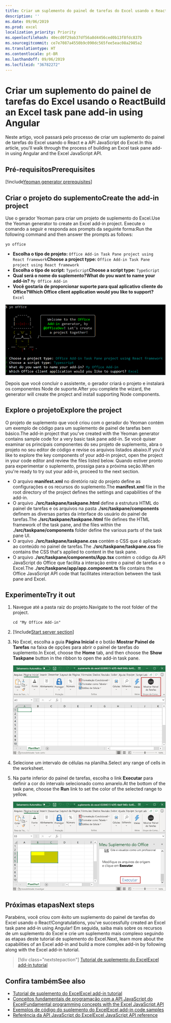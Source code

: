 ```yaml
---
title: Criar um suplemento do painel de tarefas do Excel usando o React
description: ''
ms.date: 09/06/2019
ms.prod: excel
localization_priority: Priority
ms.openlocfilehash: 40ecd0f29ab37df56a8d4456ced0b13f8fdc837b
ms.sourcegitcommit: ce7e7087a4550b9c090dc565fee5eac08a2985a2
ms.translationtype: HT
ms.contentlocale: pt-BR
ms.lasthandoff: 09/06/2019
ms.locfileid: "36782272"
---
```

# <a name="build-an-excel-task-pane-add-in-using-react"></a><span data-ttu-id="d0b71-102">Criar um suplemento do painel de tarefas do Excel usando o React</span><span class="sxs-lookup"><span data-stu-id="d0b71-102">Build an Excel task pane add-in using Angular</span></span>

<span data-ttu-id="d0b71-103">Neste artigo, você passará pelo processo de criar um suplemento do painel de tarefas do Excel usando o React e a API JavaScript do Excel.</span><span class="sxs-lookup"><span data-stu-id="d0b71-103">In this article, you'll walk through the process of building an Excel task pane add-in using Angular and the Excel JavaScript API.</span></span>

## <a name="prerequisites"></a><span data-ttu-id="d0b71-104">Pré-requisitos</span><span class="sxs-lookup"><span data-stu-id="d0b71-104">Prerequisites</span></span>

[!include[Yeoman generator prerequisites](../includes/quickstart-yo-prerequisites.md)]

## <a name="create-the-add-in-project"></a><span data-ttu-id="d0b71-105">Criar o projeto do suplemento</span><span class="sxs-lookup"><span data-stu-id="d0b71-105">Create the add-in project</span></span>

<span data-ttu-id="d0b71-106">Use o gerador Yeoman para criar um projeto de suplemento do Excel.</span><span class="sxs-lookup"><span data-stu-id="d0b71-106">Use the Yeoman generator to create an Excel add-in project.</span></span> <span data-ttu-id="d0b71-107">Execute o comando a seguir e responda aos prompts da seguinte forma:</span><span class="sxs-lookup"><span data-stu-id="d0b71-107">Run the following command and then answer the prompts as follows:</span></span>

```command&nbsp;line
yo office
```

- <span data-ttu-id="d0b71-108">**Escolha o tipo de projeto:** `Office Add-in Task Pane project using React framework`</span><span class="sxs-lookup"><span data-stu-id="d0b71-108">**Choose a project type:** `Office Add-in Task Pane project using React framework`</span></span>
- <span data-ttu-id="d0b71-109">**Escolha o tipo de script:** `TypeScript`</span><span class="sxs-lookup"><span data-stu-id="d0b71-109">**Choose a script type:** `TypeScript`</span></span>
- <span data-ttu-id="d0b71-110">**Qual será o nome do suplemento?**</span><span class="sxs-lookup"><span data-stu-id="d0b71-110">**What do you want to name your add-in?**</span></span> `My Office Add-in`
- <span data-ttu-id="d0b71-111">**Você gostaria de proporcionar suporte para qual aplicativo cliente do Office?**</span><span class="sxs-lookup"><span data-stu-id="d0b71-111">**Which Office client application would you like to support?**</span></span> `Excel`

![Gerador do Yeoman](../images/yo-office-excel-react-2.png)

<span data-ttu-id="d0b71-113">Depois que você concluir o assistente, o gerador criará o projeto e instalará os componentes Node de suporte.</span><span class="sxs-lookup"><span data-stu-id="d0b71-113">After you complete the wizard, the generator will create the project and install supporting Node components.</span></span>

## <a name="explore-the-project"></a><span data-ttu-id="d0b71-114">Explore o projeto</span><span class="sxs-lookup"><span data-stu-id="d0b71-114">Explore the project</span></span>

<span data-ttu-id="d0b71-115">O projeto de suplemento que você criou com o gerador do Yeoman contém um exemplo de código para um suplemento de painel de tarefas bem básico.</span><span class="sxs-lookup"><span data-stu-id="d0b71-115">The add-in project that you've created with the Yeoman generator contains sample code for a very basic task pane add-in.</span></span> <span data-ttu-id="d0b71-116">Se você quiser examinar os principais componentes do seu projeto de suplemento, abra o projeto no seu editor de código e revise os arquivos listados abaixo.</span><span class="sxs-lookup"><span data-stu-id="d0b71-116">If you'd like to explore the key components of your add-in project, open the project in your code editor and review the files listed below.</span></span> <span data-ttu-id="d0b71-117">Quando estiver pronto para experimentar o suplemento, prossiga para a próxima seção.</span><span class="sxs-lookup"><span data-stu-id="d0b71-117">When you're ready to try out your add-in, proceed to the next section.</span></span>

- <span data-ttu-id="d0b71-118">O arquivo **manifest.xml** no diretório raiz do projeto define as configurações e os recursos do suplemento.</span><span class="sxs-lookup"><span data-stu-id="d0b71-118">The **manifest.xml** file in the root directory of the project defines the settings and capabilities of the add-in.</span></span>
- <span data-ttu-id="d0b71-119">O arquivo **./src/taskpane/taskpane.html** define a estrutura HTML do painel de tarefas e os arquivos na pasta **./src/taskpane/components** definem as diversas partes da interface do usuário do painel de tarefas.</span><span class="sxs-lookup"><span data-stu-id="d0b71-119">The **./src/taskpane/taskpane.html** file defines the HTML framework of the task pane, and the files within the **./src/taskpane/components** folder define the various parts of the task pane UI.</span></span>
- <span data-ttu-id="d0b71-120">O arquivo **./src/taskpane/taskpane.css** contém o CSS que é aplicado ao conteúdo no painel de tarefas.</span><span class="sxs-lookup"><span data-stu-id="d0b71-120">The **./src/taskpane/taskpane.css** file contains the CSS that's applied to content in the task pane.</span></span>
- <span data-ttu-id="d0b71-121">O arquivo **./src/taskpane/components/App.tsx** contém o código da API JavaScript do Office que facilita a interação entre o painel de tarefas e o Excel.</span><span class="sxs-lookup"><span data-stu-id="d0b71-121">The **./src/taskpane/app/app.component.ts** file contains the Office JavaScript API code that facilitates interaction between the task pane and Excel.</span></span>

## <a name="try-it-out"></a><span data-ttu-id="d0b71-122">Experimente</span><span class="sxs-lookup"><span data-stu-id="d0b71-122">Try it out</span></span>

1. <span data-ttu-id="d0b71-123">Navegue até a pasta raiz do projeto.</span><span class="sxs-lookup"><span data-stu-id="d0b71-123">Navigate to the root folder of the project.</span></span>

    ```command&nbsp;line
    cd "My Office Add-in"
    ```

2. [!include[Start server section](../includes/quickstart-yo-start-server-excel.md)] 

3. <span data-ttu-id="d0b71-124">No Excel, escolha a guia **Página Inicial** e o botão **Mostrar Painel de Tarefas** na faixa de opções para abrir o painel de tarefas do suplemento.</span><span class="sxs-lookup"><span data-stu-id="d0b71-124">In Excel, choose the **Home** tab, and then choose the **Show Taskpane** button in the ribbon to open the add-in task pane.</span></span>

    ![Botão do suplemento do Excel](../images/excel-quickstart-addin-3b.png)

4. <span data-ttu-id="d0b71-126">Selecione um intervalo de células na planilha.</span><span class="sxs-lookup"><span data-stu-id="d0b71-126">Select any range of cells in the worksheet.</span></span>

5. <span data-ttu-id="d0b71-127">Na parte inferior do painel de tarefas, escolha o link **Executar** para definir a cor do intervalo selecionado como amarelo.</span><span class="sxs-lookup"><span data-stu-id="d0b71-127">At the bottom of the task pane, choose the **Run** link to set the color of the selected range to yellow.</span></span>

    ![Suplemento do Excel](../images/excel-quickstart-addin-3c.png)

## <a name="next-steps"></a><span data-ttu-id="d0b71-129">Próximas etapas</span><span class="sxs-lookup"><span data-stu-id="d0b71-129">Next steps</span></span>

<span data-ttu-id="d0b71-130">Parabéns, você criou com êxito um suplemento do painel de tarefas do Excel usando o React!</span><span class="sxs-lookup"><span data-stu-id="d0b71-130">Congratulations, you've successfully created an Excel task pane add-in using Angular!</span></span> <span data-ttu-id="d0b71-131">Em seguida, saiba mais sobre os recursos de um suplemento do Excel e crie um suplemento mais complexo seguindo as etapas deste tutorial de suplemento do Excel.</span><span class="sxs-lookup"><span data-stu-id="d0b71-131">Next, learn more about the capabilities of an Excel add-in and build a more complex add-in by following along with the Excel add-in tutorial.</span></span>

> [!div class="nextstepaction"]
> [<span data-ttu-id="d0b71-132">Tutorial de suplemento do Excel</span><span class="sxs-lookup"><span data-stu-id="d0b71-132">Excel add-in tutorial</span></span>](../tutorials/excel-tutorial.md)

## <a name="see-also"></a><span data-ttu-id="d0b71-133">Confira também</span><span class="sxs-lookup"><span data-stu-id="d0b71-133">See also</span></span>

* [<span data-ttu-id="d0b71-134">Tutorial de suplemento do Excel</span><span class="sxs-lookup"><span data-stu-id="d0b71-134">Excel add-in tutorial</span></span>](../tutorials/excel-tutorial-create-table.md)
* [<span data-ttu-id="d0b71-135">Conceitos fundamentais de programação com a API JavaScript do Excel</span><span class="sxs-lookup"><span data-stu-id="d0b71-135">Fundamental programming concepts with the Excel JavaScript API</span></span>](../excel/excel-add-ins-core-concepts.md)
* [<span data-ttu-id="d0b71-136">Exemplos de código do suplemento do Excel</span><span class="sxs-lookup"><span data-stu-id="d0b71-136">Excel add-in code samples</span></span>](https://developer.microsoft.com/office/gallery/?filterBy=Samples,Excel)
* [<span data-ttu-id="d0b71-137">Referência da API JavaScript do Excel</span><span class="sxs-lookup"><span data-stu-id="d0b71-137">Excel JavaScript API reference</span></span>](/office/dev/add-ins/reference/overview/excel-add-ins-reference-overview)
